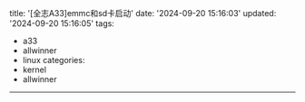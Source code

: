 title: '[全志A33]emmc和sd卡启动'
date: '2024-09-20 15:16:03'
updated: '2024-09-20 15:16:05'
tags:
  - a33
  - allwinner
  - linux
categories:
  - kernel
  - allwinner
---
